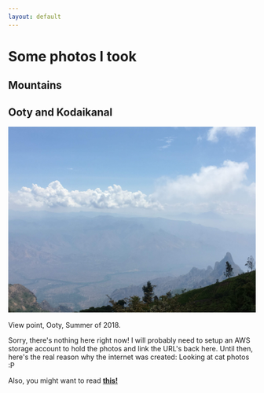 ```yaml
---
layout: default
---
```

# Some photos I took

## Mountains
## Ooty and Kodaikanal

![View point, Ooty](/images/IMG_1376.JPG)

View point, Ooty, Summer of 2018.

Sorry, there's nothing here right now!
I will probably need to setup an AWS storage account to hold the photos and link the URL's back here. 
Until then, here's the real reason why the internet was created: Looking at cat photos :P

Also, you might want to read **[this!](https://www.nytimes.com/2016/10/16/opinion/sunday/how-cats-evolved-to-win-the-internet.html)**
